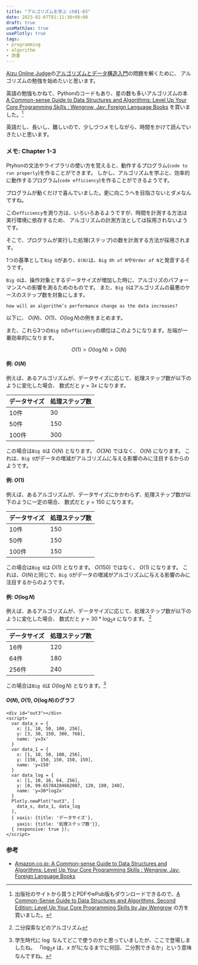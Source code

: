 ```yaml
---
title: "アルゴリズムを学ぶ ch01-03"
date: 2023-02-07T01:11:30+09:00
draft: true
useMathJax: true
usePlotly: true
tags:
- programming
- algorithm
- 読書
---
```


[Aizu Online Judge](https://onlinejudge.u-aizu.ac.jp/home)の[アルゴリズムとデータ構造入門](https://onlinejudge.u-aizu.ac.jp/courses/lesson/1/ALDS1/1)の問題を解くために、
アルゴリズムの勉強を始めたいと思います。

<!--more-->

英語の勉強もかねて、Pythonのコードもあり、星の数も多いアルゴリズムの本 [A Common-sense Guide to Data Structures and Algorithms: Level Up Your Core Programming Skills : Wengrow, Jay: Foreign Language Books](https://www.amazon.co.jp/-/en/Jay-Wengrow/dp/1680507222) を買いました。[^1]

英語だし、長いし、難しいので、少しづつメモしながら、時間をかけて読んでいきたいと思います。

### メモ: Chapter 1-3

Ptyhonの文法やライブラリの使い方を覚えると、動作するプログラム(`code to run properly`)を作ることができます。
しかし、アルゴリズムを学ぶと、効率的に動作するプログラム(`code efficiency`)を作ることができるようです。

プログラムが動くだけで喜んでいました。更に向こうへを目指さないとダメなんですね。

この`efficiency`を測り方は、いろいろあるようですが、時間を計測する方法は実行環境に依存するため、
アルゴリズムの計測方法としては採用されないようです。

そこで、プログラムが実行した処理(ステップ)の数を計測する方法が採用されます。

1つの基準として`Big O`があり、`O(N)`は、`Big Oh of N`や`Order of N`と発音するそうです。

`Big O`は、操作対象とするデータサイズが増加した時に、アルゴリズのパフォーマンスへの影響を測るためのものです。
また、`Big O`はアルゴリズムの最悪のケースのステップ数を対象にします。

```quote { source="A Common-sense Guide to Data Structures and Algorithms | The Soul of Big O"}
how will an algorithm’s performance change as the data increases?
```

以下に、 $O(N)$、$O(1)$、$O(\log N)$の例をまとめます。

また、これら3つの`Big O`の`efficiency`の順位はこのようになります。左端が一番効率的になります。

$$O(1) > O(\log N) > O(N)$$

#### 例: $O(N)$

例えば、あるアルゴリズムが、データサイズに応じて、処理ステップ数が以下のように変化した場合、
数式だと $y = 3x$ になります。

|データサイズ|処理ステップ数|
|---|---|
| 10件 | 30 |
| 50件 | 150 |
| 100件 | 300 |

この場合は`Big O`は $O(N)$ となります。 $O(3N)$ ではなく、 $O(N)$ になります。
これは、`Big O`がデータの増減がアルゴリズムに与える影響のみに注目するからのようです。

#### 例: $O(1)$

例えば、あるアルゴリズムが、データサイズにかかわらず、処理ステップ数が以下のように一定の場合、
数式だと $y = 150$ になります。

|データサイズ|処理ステップ数|
|---|---|
| 10件 | 150 |
| 50件 | 150 |
| 100件 | 150 |

この場合は`Big O`は $O(1)$ となります。 $O(150)$ ではなく、 $O(1)$ になります。
これは、$O(N)$と同じで、`Big O`がデータの増減がアルゴリズムに与える影響のみに注目するからのようです。

#### 例: $O(\log N)$

例えば、あるアルゴリズムが、データサイズに応じて、処理ステップ数が以下のように変化した場合、
数式だと $y = 30 * \log_2 x$ になります。 [^3]

|データサイズ|処理ステップ数|
|---|---|
| 16件 | 120 |
| 64件 | 180 |
| 256件 | 240 |

この場合は`Big O`は $O(\log N)$ となります。[^2]

#### $O(N)$, $O(1)$, $O(\log N)$のグラフ

```plotly
<div id="out3"></div>
<script>
  var data_x = {
    x: [1, 10, 50, 100, 256],
    y: [3, 30, 150, 300, 768],
    name: 'y=3x'
  }
  var data_1 = {
    x: [1, 10, 50, 100, 256],
    y: [150, 150, 150, 150, 150],
    name: 'y=150'
  }
  var data_log = {
    x: [1, 10, 16, 64, 256],
    y: [0, 99.65784284662087, 120, 180, 240],
    name: 'y=30*log2x'
  }
  Plotly.newPlot("out3", [
    data_x, data_1, data_log
  ],
  { xaxis: {title: 'データサイズ'},
    yaxis: {title: '処理ステップ数'}},
  { responsive: true });
</script>
```


### 参考

- [Amazon.co.jp: A Common-sense Guide to Data Structures and Algorithms: Level Up Your Core Programming Skills : Wengrow, Jay: Foreign Language Books](https://www.amazon.co.jp/-/en/Jay-Wengrow/dp/1680507222)

[^1]: 出版社のサイトから買うとPDFやePub版もダウンロードできるので、[A Common-Sense Guide to Data Structures and Algorithms, Second Edition: Level Up Your Core Programming Skills by Jay Wengrow](https://pragprog.com/titles/jwdsal2/a-common-sense-guide-to-data-structures-and-algorithms-second-edition/) の方を買いました。
[^2]: 学生時代に $\log$ なんてどこで使うのかと思っていましたが、ここで登場しましたね。 「$\log_2 x$ は、$x$ が1になるまでに何回、二分割できるか」という意味なんですね。
[^3]: 二分探索などのアルゴリズム